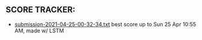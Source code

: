 ## SCORE TRACKER:

- [submission-2021-04-25-00-32-34.txt](https://github.com/alessandrosinai/group_project_ml/blob/main/submissions/Group8-submission-2021-04-25-00-32-34.txt) best score up to Sun 25 Apr 10:55 AM, made w/ LSTM
